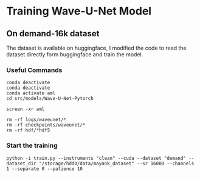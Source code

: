 
# Training Wave-U-Net Model

## On demand-16k dataset
The dataset is available on huggingface, I modified the code to read the dataset directly form huggingface and train the model.

### Useful Commands
```
conda deactivate
conda deactivate
conda activate aml
cd src/models/Wave-U-Net-Pytorch

screen -xr aml

rm -rf logs/waveunet/*
rm -rf checkpoints/waveunet/*
rm -rf hdf/*hdf5
```

### Start the training
```
python -i train.py --instruments "clean" --cuda --dataset "demand" --dataset_dir "/storage/hdd0/data/mayank_dataset" --sr 16000 --channels 1 --separate 0 --patience 10
```